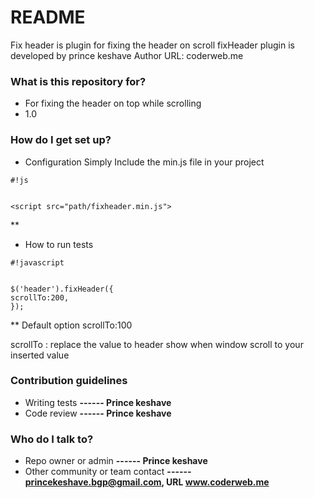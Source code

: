 # README #

Fix header is plugin for fixing the header on scroll
fixHeader plugin is developed by prince keshave
Author URL: coderweb.me
 
### What is this repository for? ###

* For fixing the header on top while scrolling
* 1.0

### How do I get set up? ###

* Configuration
Simply Include the min.js file in your project

```
#!js


<script src="path/fixheader.min.js">
```

**
* How to run tests

```
#!javascript


$('header').fixHeader({
scrollTo:200,
});
```

**
Default option
scrollTo:100 

scrollTo : replace the value to header show when window scroll to your inserted value 




### Contribution guidelines ###

* Writing tests **------ Prince keshave**
* Code review  **------ Prince keshave**


### Who do I talk to? ###

* Repo owner or admin  **------ Prince keshave**
* Other community or team contact  **------ princekeshave.bgp@gmail.com, URL www.coderweb.me**